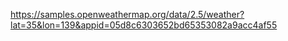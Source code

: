 https://samples.openweathermap.org/data/2.5/weather?lat=35&lon=139&appid=05d8c6303652bd65353082a9acc4af55